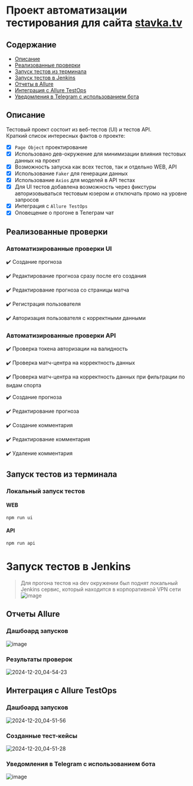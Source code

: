 <h1 >Проект автоматизации тестирования для сайта <a href="https://stavka.tv/ ">stavka.tv</a></h1>

## Содержание

* <a href="#annotation">Описание</a>
* <a href="#cases">Реализованные проверки</a>
* <a href="#console">Запуск тестов из терминала</a>
* <a href="#jenkins">Запуск тестов в Jenkins</a>
* <a href="#allure">Отчеты в Allure</a>
* <a href="#testops">Интеграция с Allure TestOps</a>
* <a href="#telegram">Уведомления в Telegram с использованием бота</a>


<a id="annotation"></a>
## Описание
Тестовый проект состоит из веб-тестов (UI) и тестов API.\
Краткий список интересных фактов о проекте:
- [x] `Page Object` проектирование
- [x] Использовано дев-окружение для минимизации влияния тестовых данных на проект
- [x] Возможность запуска как всех тестов, так и отдельно WEB, API
- [x] Использование `Faker` для генерации данных
- [x] Использование `Axios` для моделей в API тестах
- [x] Для UI тестов добавлена возможность через фикстуры авторизовываться тестовым юзером и отключать промо на уровне запросов
- [x] Интеграция с `Allure TestOps`
- [x] Оповещение о прогоне в Телеграм чат

<a id="cases"></a>
## Реализованные проверки

### Автоматизированные проверки UI
:heavy_check_mark: Создание прогноза 

:heavy_check_mark: Редактирование прогноза сразу после его создания

:heavy_check_mark: Редактирование прогноза со страницы матча

:heavy_check_mark: Регистрация пользователя 

:heavy_check_mark: Авторизация пользователя с корректными данными

### Автоматизированные проверки API
:heavy_check_mark: Проверка токена авторизации на валидность

:heavy_check_mark: Проверка матч-центра на корректность данных

:heavy_check_mark: Проверка матч-центра на корректность данных при фильтрации по видам спорта

:heavy_check_mark: Создание прогноза 

:heavy_check_mark: Редактирование прогноза 

:heavy_check_mark: Создание комментария

:heavy_check_mark: Редактирование комментария

:heavy_check_mark: Удаление комментария

<a id="console"></a>
##  Запуск тестов из терминала
### Локальный запуск тестов
#### WEB

```
npm run ui 
```

#### API

```
npm run api 
```

<a id="jenkins"></a>
# Запуск тестов в Jenkins

> Для прогона тестов на dev окружении был поднят локальный Jenkins сервис, который находится в корпоративной VPN сети
![image](https://github.com/user-attachments/assets/48f34a4f-03b4-469e-bc94-349675c5c792)


<a id="allure"></a>
## Отчеты Allure
### Дашбоард запусков
![image](https://github.com/user-attachments/assets/28a6eb10-5d9d-49cc-b8e0-6dbdad1c89e7)


### Результаты проверок
![2024-12-20_04-54-23](https://github.com/user-attachments/assets/cfc8f452-0786-4e4b-aad9-343f901be8de)


<a id="testops"></a>
## Интеграция с Allure TestOps
### Дашбоард запусков
![2024-12-20_04-51-56](https://github.com/user-attachments/assets/b595d00e-ed6b-4984-b940-1b585d0182f0)

### Созданные тест-кейсы
![2024-12-20_04-51-28](https://github.com/user-attachments/assets/7cad0725-ca1a-4582-a07b-a3ec3edb5363)

<a id="telegram"></a>
### Уведомления в Telegram с использованием бота
![image](https://github.com/user-attachments/assets/b1abcc2b-8f98-4294-b5eb-8a133df7a290)
